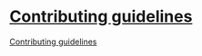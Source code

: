 # [Contributing guidelines](https://docs.firefly-iii.org/explanation/support/#contributing-code)

[Contributing guidelines](https://docs.firefly-iii.org/explanation/support/#contributing-code)
